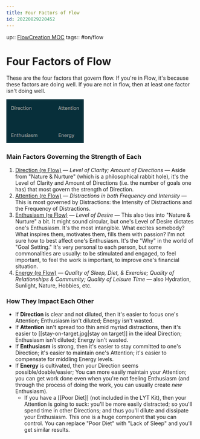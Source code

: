 ```yaml
---
title: Four Factors of Flow
id: 20220829220452
---
```

up:: [FlowCreation MOC]([[20220825014354]])
tags:: #on/flow 

# Four Factors of Flow
These are the four factors that govern flow. If you're in Flow, it's because these factors are doing well. If you are not in flow, then at least one factor isn't doing well.

![](flow-four-factors.png)

### Main Factors Governing the Strength of Each

1. [Direction (re Flow)]([[20220512052444]]) — *Level of Clarity; Amount of Directions* — Aside from "Nature & Nurture" (which is a philosophical rabbit hole), it's the Level of Clarity and Amount of Directions (i.e. the number of goals one has) that most govern the strength of Direction.
2. [Attention (re Flow)]([[20220829232117]]) — *Distractions in both Frequency and Intensity* — This is most governed by Distractions: the Intensity of Distractions and the Frequency of Distractions.
3. [Enthusiasm (re Flow)]([[20220505230700]]) — *Level of Desire* — This also ties into "Nature & Nurture" a bit. It might sound circular, but one's Level of Desire dictates one's Enthusiasm. It's the most intangible. What excites somebody? What inspires them, motivates them, fills them with passion? I'm not sure how to best affect one's Enthusiasm. It's the "Why" in the world of "Goal Setting." It's very personal to each person, but some commonalities are usually: to be stimulated and engaged, to feel important, to feel the work is important, to improve one's financial situation.
4. [Energy (re Flow)]([[20220829215142]]) — *Quality of Sleep, Diet, & Exercise; Quality of Relationships & Community; Quality of Leisure Time* — also Hydration, Sunlight, Nature, Hobbies, etc. 

### How They Impact Each Other

- If **Direction** is clear and not diluted, then it's easier to focus one's Attention; Enthusiasm isn't diluted; Energy isn't wasted.
- If **Attention** isn't spread too thin amid myriad distractions, then it's easier to [[stay-on-target.jpg|stay on target]] in the ideal Direction; Enthusiasm isn't diluted; Energy isn't wasted.
- If **Enthusiasm** is strong, then it's easier to stay committed to one's Direction; it's easier to maintain one's Attention; it's easier to compensate for middling Energy levels.
- If **Energy** is cultivated, then your Direction seems possible/doable/easier; You can more easily maintain your Attention; you can get work done even when you're not feeling Enthusiasm (and through the process of doing the work, you can usually create *new* Enthusiasm).
  - If you have a [[Poor Diet]] (not included in the LYT Kit), then your Attention is going to suck: you'll be more easily distracted; so you'll spend time in other Directions; and thus you'll dilute and dissipate your Enthusiasm. This one is a huge component that you can control. You can replace "Poor Diet" with "Lack of Sleep" and you'll get similar results.